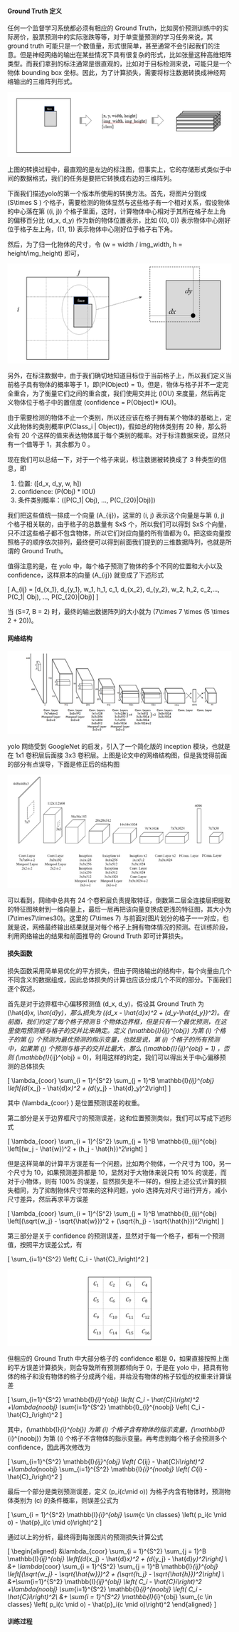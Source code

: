 #### Ground Truth 定义

任何一个监督学习系统都必须有相应的 Ground Truth，比如房价预测训练中的实际房价，股票预测中的实际涨跌等等，对于单变量预测的学习任务来说，其 ground truth 可能只是一个数值量，形式很简单，甚至通常不会引起我们的注意。但是神经网络的输出在某些情况下具有很复杂的形式，比如张量这种高维矩阵类型。而我们拿到的标注通常是很直观的，比如对于目标检测来说，可能只是一个物体 bounding box 坐标。因此，为了计算损失，需要将标注数据转换成神经网络输出的三维阵列形式。

![](ground_truth_convert.png)

上图的转换过程中，最直观的是左边的标注图，但事实上，它的存储形式类似于中间的数据格式，我们的任务是要把它转换成右边的三维阵列。

下面我们描述yolo的第一个版本所使用的转换方法。首先，将图片分割成 \(S\times S \) 个格子，需要检测的物体显然与这些格子有一个相对关系，假设物体的中心落在第 \((i, j)\) 个格子里面，这时，计算物体中心相对于其所在格子左上角的偏移百分比 \(d_x, d_y\) 作为新的物体位置表示，比如 \((0, 0)\) 表示物体中心刚好位于格子左上角，\((1, 1)\) 表示物体中心刚好位于格子右下角。

然后，为了归一化物体的尺寸，令 \(w = width / img\_width, h = height/img\_height\) 即可，

![](relative_position.png)

另外，在标注数据中，由于我们确切地知道目标位于当前格子上，所以我们定义当前格子具有物体的概率等于 1，即\(P(Object) = 1\)。但是，物体与格子并不一定完全重合，为了衡量它们之间的重合度，我们使用交并比 \(IOU\) 来度量，然后再定义物体位于格子中的置信度 \(confidence = P(Object)* IOU\)。

由于需要检测的物体不止一个类别，所以还应该在格子拥有某个物体的基础上，定义此物体的类别概率\(P(Class_i | Object)\)，假如总的物体类别有 20 种，那么将会有 20 个这样的值来表达物体属于每个类别的概率。对于标注数据来说，显然只有一个值等于 1，其余都为 0 。

现在我们可以总结一下，对于一个格子来说，标注数据被转换成了 3 种类型的信息，即

1. 位置: \([d_x, d_y, w, h]\)
2. confidence: \(P(Obj) * IOU\)
3. 条件类别概率：\([P(C_1| Obj), ..., P(C_{20}|Obj)]\)

我们把这些值统一排成一个向量 \(A_{ij}\)，这里的 \(i, j\) 表示这个向量是与第 \(i, j\) 个格子相关联的，由于格子的总数量有 SxS 个，所以我们可以得到 SxS 个向量，只不过这些格子都不包含物体，所以它们对应向量的所有值都为 0。把这些向量按照格子的顺序依次排列，最终便可以得到前面我们提到的三维数据阵列，也就是所谓的 Ground Truth。

值得注意的是，在 yolo 中，每个格子预测了物体的多个不同的位置和大小以及confidence，这样原本的向量 \(A_{ij}\) 就变成了下述形式

\[
  A_{ij} = [d_{x_1}, d_{y_1}, w_1, h_1, c_1, d_{x_2}, d_{y_2}, w_2, h_2, c_2,..., P(C_1| Obj), ..., P(C_{20}|Obj)]
  \]

当 \(S=7, B = 2\) 时，最终的输出数据阵列的大小就为 \(7\times 7 \times (5 \times 2 + 20)\)。

#### 网络结构

![](yolo_net.png)

yolo 网络受到 GoogleNet 的启发，引入了一个简化版的 inception 模块，也就是在 1x1 卷积层后面接 3x3 卷积层。上图是论文中的网络结构图，但是我觉得前面的部分有点误导，下面是修正后的结构图

![](yolo_net_arch.png)

可以看到，网络中总共有 24 个卷积层负责提取特征，倒数第二层全连接层把提取的特征图映射到一维向量上，最后一层再把该向量变换成更浅的特征图，其大小为 \(7\times7\times30\)。这里的 \(7\times 7\) 与前面对图片划分的格子一一对应，也就是说，网络最终输出结果就是对每个格子上拥有物体情况的预测。在训练阶段，利用网络输出的结果和前面推导的 Ground Truth 即可计算损失。 

#### 损失函数

损失函数采用简单易优化的平方损失，但由于网络输出的结构中，每个向量由几个不同含义的数据组成，因此总体损失的计算也应该分成几个不同的部分。下面我们逐个叙述。

首先是对于边界框中心偏移预测值 \(d_x, d_y\)，假设其 Ground Truth 为 \(\hat{d}_x, \hat{d}_y\)，那么损失为 \((d_x - \hat{d}_x)^2 + (d_y-\hat{d_y})^2\)。在前面，我们约定了每个格子预测 B 个物体边界框，但是只有一个最优预测，在这里使用预测框与格子的交并比来确定。定义 \(\mathbb{I}_{ij}^{obj}\) 为第 \(i\) 个格子的第 \(j\) 个预测为最优预测的指示变量，也就是说，第 \(i\) 个格子的所有预测中，如果第 \(j\) 个预测与格子的交并比最大，那么 \(\mathbb{I}_{ij}^{obj} = 1\) ，否则 \(\mathbb{I}_{ij}^{obj} = 0\)，利用这样的约定，我们可以得出关于中心偏移预测的总体损失

\[
\lambda_{coor} \sum_{i = 1}^{S^2} \sum_{j = 1}^B \mathbb{I}_{ij}^{obj} \left[(d_{x_j} - \hat{d}_x)^2 + (d_{y_j} - \hat{d}_y)^2\right]
  \]

其中 \(\lambda_{coor} \) 是位置预测误差的权重。

第二部分是关于边界框尺寸的预测误差，这和位置预测类似，我们可以写成下述形式 

\[
\lambda_{coor} \sum_{i = 1}^{S^2} \sum_{j = 1}^B \mathbb{I}_{ij}^{obj} \left[(w_j - \hat{w})^2 + (h_j - \hat{h})^2\right]
\]

但是这样简单的计算平方误差有一个问题，比如两个物体，一个尺寸为 100，另一个尺寸为 10，如果预测差异都是 10，显然对于大物体来说只有 10% 的误差，而对于小物体，则有 100% 的误差，显然损失是不一样的，但按上述公式计算的损失相同，为了抑制物体尺寸带来的这种问题，yolo 选择先对尺寸进行开方，减小尺寸差异，然后再求平方误差

\[
\lambda_{coor} \sum_{i = 1}^{S^2} \sum_{j = 1}^B \mathbb{I}_{ij}^{obj} \left[(\sqrt{w_j} - \sqrt{\hat{w}})^2 + (\sqrt{h_j} - \sqrt{\hat{h}})^2\right]
\]

第三部分是关于 confidence 的预测误差，显然对于每一个格子，都有一个预测值，按照平方误差公式，有 

\[
  \sum_{i=1}^{S^2} \left(  C_i - \hat{C}_i\right)^2
  \]

![](confidence.png)

但相应的 Ground Truth 中大部分格子的 confidence 都是 0，如果直接按照上面的平方误差计算损失，则会导致所有预测都倾向于 0，于是在 yolo 中，把具有物体的格子和没有物体的格子分成两个组，并给没有物体的格子较低的权重来计算误差

\[
  \sum_{i=1}^{S^2} \mathbb{I}_{i}^{obj} \left(  C_i - \hat{C}_i\right)^2 +\lambda_{noobj} \sum_{i=1}^{S^2} \mathbb{I}_{i}^{noobj} \left(  C_i - \hat{C}_i\right)^2
  \]

其中，\(\mathbb{I}_{i}^{obj}\) 为第 \(i\) 个格子含有物体的指示变量，\(\mathbb{I}_{i}^{noobj}\) 为第 \(i\) 个格子不含物体的指示变量。再考虑到每个格子会预测多个 confidence，因此再次修改为 

\[
  \sum_{i=1}^{S^2} \mathbb{I}_{ij}^{obj} \left(  C_{ij} - \hat{C}_i\right)^2 +\lambda_{noobj} \sum_{i=1}^{S^2} \mathbb{I}_{i}^{noobj} \left(  C_{i} - \hat{C}_i\right)^2
  \]

最后一个部分是类别预测误差，定义 \(p_i(c\mid o)\) 为格子内含有物体时，预测物体类别为 \(c\) 的条件概率，则误差公式为

\[
  \sum_{i = 1}^{S^2} \mathbb{I}_{i}^{obj} \sum_{c \in classes} \left( p_i(c \mid o) -  \hat{p}_i(c \mid o)\right)^2
  \]

通过以上的分析，最终得到每张图片的预测损失计算公式

\[
  \begin{aligned}
  &\lambda_{coor} \sum_{i = 1}^{S^2} \sum_{j = 1}^B \mathbb{I}_{ij}^{obj} \left[(d_{x_j} - \hat{d}_x)^2 + (d_{y_j} - \hat{d}_y)^2\right] \\
  &+  \lambda_{coor} \sum_{i = 1}^{S^2} \sum_{j = 1}^B \mathbb{I}_{ij}^{obj} \left[(\sqrt{w_j} - \sqrt{\hat{w}})^2 + (\sqrt{h_j} - \sqrt{\hat{h}})^2\right] \\
  &+\sum_{i=1}^{S^2} \mathbb{I}_{ij}^{obj} \left(  C_i - \hat{C}_i\right)^2 +\lambda_{noobj} \sum_{i=1}^{S^2} \mathbb{I}_{i}^{noobj} \left(  C_i - \hat{C}_i\right)^2\\
  &+ \sum_{i = 1}^{S^2} \mathbb{I}_{i}^{obj} \sum_{c \in classes} \left( p_i(c \mid o) -  \hat{p}_i(c \mid o)\right)^2
  \end{aligned}
  \]

#### 训练过程

